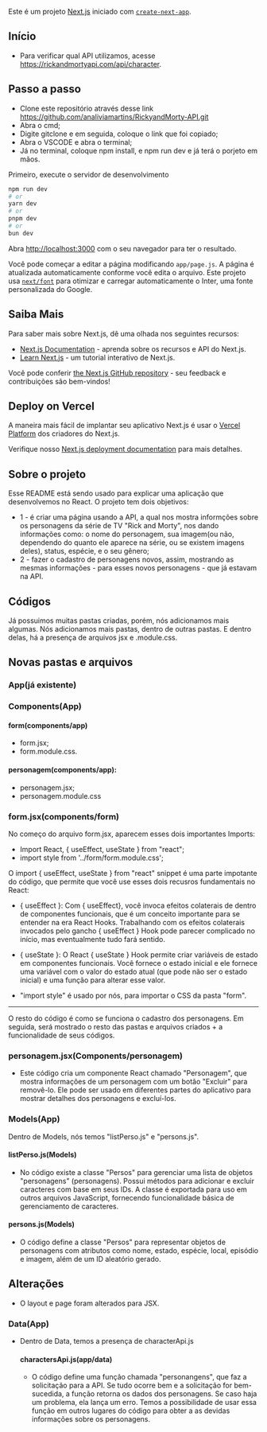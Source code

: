 Este é um projeto  [Next.js](https://nextjs.org/) iniciado com [`create-next-app`](https://github.com/vercel/next.js/tree/canary/packages/create-next-app).

## Início
- Para verificar qual API utilizamos, acesse https://rickandmortyapi.com/api/character.

## Passo a passo 
- Clone este repositório através desse link https://github.com/analiviamartins/RickyandMorty-API.git
- Abra o cmd;
- Digite gitclone e em seguida, coloque o link que foi copiado;
- Abra o VSCODE e abra o terminal; 
- Já no terminal, coloque npm install, e npm run dev e já terá o porjeto em mãos. 

Primeiro, execute o servidor de desenvolvimento

```bash
npm run dev
# or
yarn dev
# or
pnpm dev
# or
bun dev
```



Abra [http://localhost:3000](http://localhost:3000) com o seu navegador para ter o resultado.

Você pode começar a editar a página modificando `app/page.js`. A página é atualizada automaticamente conforme você edita o arquivo.
Este projeto usa  [`next/font`](https://nextjs.org/docs/basic-features/font-optimization) para otimizar e carregar automaticamente o Inter, uma fonte personalizada do Google.

## Saiba Mais

Para saber mais sobre Next.js, dê uma olhada nos seguintes recursos:

- [Next.js Documentation](https://nextjs.org/docs) - aprenda sobre os recursos e API do Next.js.
- [Learn Next.js](https://nextjs.org/learn) - um tutorial interativo de Next.js. 

Você pode conferir [the Next.js GitHub repository](https://github.com/vercel/next.js/) - seu feedback e contribuições são bem-vindos!
## Deploy on Vercel

A maneira mais fácil de implantar seu aplicativo Next.js é usar o [Vercel Platform](https://vercel.com/new?utm_medium=default-template&filter=next.js&utm_source=create-next-app&utm_campaign=create-next-app-readme) dos criadores do Next.js.

Verifique nosso [Next.js deployment documentation](https://nextjs.org/docs/deployment) para mais detalhes.

## Sobre o projeto 
Esse README está sendo usado para explicar uma aplicação que desenvolvemos no React. O projeto tem dois objetivos:
- 1 - é criar uma página usando a API, a qual nos mostra informções sobre os personagens da série de TV "Rick and Morty", nos dando informações como: o nome do personagem, sua imagem(ou não, dependendo do quanto ele aparece na série, ou se existem imagens deles), status, espécie, e o seu gênero;
- 2 - fazer o cadastro de personagens novos, assim, mostrando as mesmas informações - para esses novos personagens - que já estavam na API.

## Códigos
Já possuimos muitas pastas criadas, porém, nós adicionamos mais algumas. Nós adicionamos mais pastas, dentro de outras pastas.
E dentro delas, há a presença de arquivos jsx e .module.css.
 
 ## Novas pastas e arquivos
 ### App(já existente)
 
 ### Components(App) 
   #### form(components/app)
   - form.jsx;
   - form.module.css.

   #### personagem(components/app):
   - personagem.jsx;
   - personagem.module.css

### form.jsx(components/form)
No começo do arquivo form.jsx, aparecem esses dois importantes Imports:

- Import React, { useEffect, useState } from "react";
- import style from '../form/form.module.css';

O import { useEffect, useState } from "react" snippet é uma parte impotante do código, que permite que você use esses dois recusros 
fundamentais no React: 

- { useEffect }: 
Com { useEffect}, você invoca efeitos colaterais de dentro de componentes funcionais, que é um conceito importante para se entender na era React Hooks. Trabalhando com os efeitos colaterais invocados pelo gancho { useEffect } Hook pode parecer complicado no início, mas eventualmente tudo fará sentido. 

- { useState }: 
O React { useState } Hook permite criar variáveis de estado em componentes funcionais. Você fornece o estado inicial e ele fornece uma variável com o valor do estado atual (que pode não ser o estado inicial) e uma função para alterar esse valor.

- "import style" é usado por nós, para importar o CSS da pasta "form".

<hr>

O resto do código é como se funciona o cadastro dos personagens.
Em seguida, será mostrado o resto das pastas e arquivos criados + a funcionalidade de seus códigos. 

### personagem.jsx(Components/personagem)
- Este código cria um componente React chamado "Personagem", que mostra informações de um personagem com um botão "Excluir" para removê-lo. Ele pode ser usado em diferentes partes do aplicativo para mostrar detalhes dos personagens e excluí-los.

### Models(App)
Dentro de Models, nós temos "listPerso.js" e "persons.js".

#### listPerso.js(Models)
- No código existe a classe "Persos" para gerenciar uma lista de objetos "personagens" (personagens). Possui métodos para adicionar e excluir caracteres com base em seus IDs. A classe é exportada para uso em outros arquivos JavaScript, fornecendo funcionalidade básica de gerenciamento de caracteres.

#### persons.js(Models)
- O código define a classe "Persos" para representar objetos de personagens com atributos como nome, estado, espécie, local, episódio e imagem, além de um ID aleatório gerado.

 ## Alterações
- O layout e page foram alterados para JSX. 

### Data(App)
- Dentro de Data, temos a presença de characterApi.js

  #### charactersApi.js(app/data)
  - O código define uma função chamada "personangens", que faz a solicitação para a API. Se tudo ocorre bem e a solicitação for bem-sucedida, a função retorna os dados dos personagens. Se caso haja um problema, ela lança um erro. Temos a possibilidade de usar essa função em outros lugares do código para obter a as devidas informações sobre os personagens. 